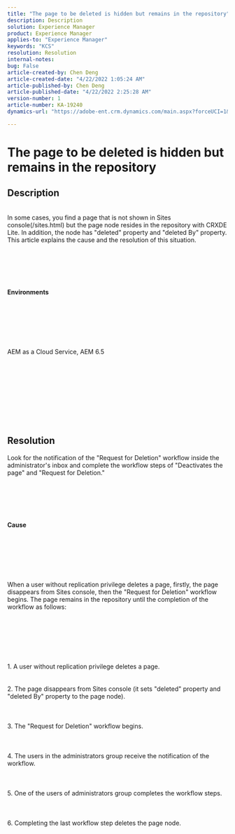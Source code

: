 ```yaml
---
title: "The page to be deleted is hidden but remains in the repository"
description: Description
solution: Experience Manager
product: Experience Manager
applies-to: "Experience Manager"
keywords: "KCS"
resolution: Resolution
internal-notes: 
bug: False
article-created-by: Chen Deng
article-created-date: "4/22/2022 1:05:24 AM"
article-published-by: Chen Deng
article-published-date: "4/22/2022 2:25:28 AM"
version-number: 1
article-number: KA-19240
dynamics-url: "https://adobe-ent.crm.dynamics.com/main.aspx?forceUCI=1&pagetype=entityrecord&etn=knowledgearticle&id=2e682b46-d8c1-ec11-983e-0022480ab5d0"

---
```

# The page to be deleted is hidden but remains in the repository

## Description

<br>In some cases, you find a page that is not shown in Sites console(/sites.html) but the page node resides in the repository with CRXDE Lite. In addition, the node has "deleted" property and "deleted By" property. This article explains the cause and the resolution of this situation.<br><br> <br><br> <br><br><br><b>Environments</b><br><br><br><br> <br><br> <br><br>AEM as a Cloud Service, AEM 6.5<br><br> <br><br> <br><br> <br><br><br><br>

## Resolution

Look for the notification of the "Request for Deletion" workflow inside the administrator's inbox and complete the workflow steps of "Deactivates the page" and "Request for Deletion."<br><br> <br><br> <br><br><br><b>Cause</b><br><br> <br><br> <br><br><br><br>When a user without replication privilege deletes a page, firstly, the page disappears from Sites console, then the "Request for Deletion" workflow begins. The page remains in the repository until the completion of the workflow as follows:<br><br> <br><br> <br><br><br><br>1. A user without replication privilege deletes a page.<br><br>
<br>2. The page disappears from Sites console (it sets "deleted" property and "deleted By" property to the page node).<br><br> <br><br>3. The "Request for Deletion" workflow begins.<br><br> <br><br>4. The users in the administrators group receive the notification of the workflow.<br><br> <br><br>5. One of the users of administrators group completes the workflow steps.<br><br> <br><br>6. Completing the last workflow step deletes the page node.<br><br> 